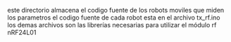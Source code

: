 este directorio almacena el codigo fuente de los robots moviles que miden los parametros
el codigo fuente de cada robot esta en el archivo tx_rf.ino
los demas archivos son las librerías necesarias para utilizar el módulo rf nRF24L01

